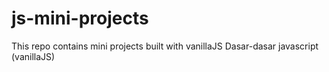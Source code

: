 # js-mini-projects
This repo contains mini projects built with vanillaJS
Dasar-dasar javascript (vanillaJS)
